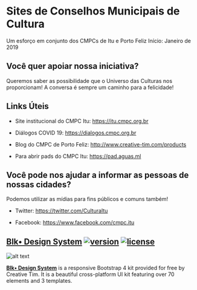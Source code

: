 # Sites de Conselhos Municipais de Cultura
Um esforço em conjunto dos CMPCs de Itu e Porto Feliz
Início: Janeiro de 2019

## Você quer apoiar nossa iniciativa?
Queremos saber as possibilidade que o Universo das Culturas nos proporcionam! A conversa é sempre um caminho para a felicidade!


## Links Úteis

- Site institucional do CMPC Itu: <https://itu.cmpc.org.br>

- Diálogos COVID 19: <https://dialogos.cmpc.org.br>

- Blog do CMPC de Porto Feliz: <http://www.creative-tim.com/products>

- Para abrir pads do CMPC Itu: <https://pad.aguas.ml>


## Você pode nos ajudar a informar as pessoas de nossas cidades?
Podemos utilizar as mídias para fins públicos e comuns também!

* Twitter: <https://twitter.com/CulturaItu>

* Facebook: <https://www.facebook.com/cmpc.itu>


## [Blk• Design  System](http://demos.creative-tim.com/blk-design-system/index.html) [![version][version-badge]][CHANGELOG] [![license][license-badge]][LICENSE]
 
![alt text](https://raw.githubusercontent.com/creativetimofficial/public-assets/master/blk-design-system/opt_blk_thumbnail.jpg "Blk• Design System")


**[Blk• Design  System](http://demos.creative-tim.com/blk-design-system/index.html)** is a responsive Bootstrap 4 kit provided for free by Creative Tim. It is a beautiful cross-platform UI kit featuring over 70 elements and 3 templates.


[CHANGELOG]: ./CHANGELOG.md
[LICENSE]: ./LICENSE
[version-badge]: https://img.shields.io/badge/version-1.0.0-blue.svg
[license-badge]: https://img.shields.io/badge/license-MIT-blue.svg
